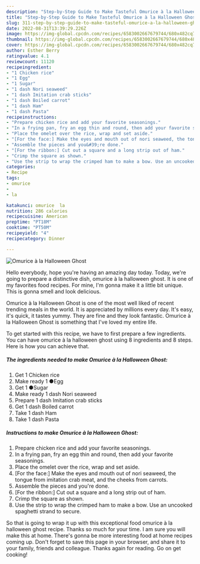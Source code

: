 ```yaml
---
description: "Step-by-Step Guide to Make Tasteful Omurice à la Halloween Ghost"
title: "Step-by-Step Guide to Make Tasteful Omurice à la Halloween Ghost"
slug: 311-step-by-step-guide-to-make-tasteful-omurice-a-la-halloween-ghost
date: 2022-08-31T13:39:29.226Z
image: https://img-global.cpcdn.com/recipes/6583002667679744/680x482cq70/omurice-a-la-halloween-ghost-recipe-main-photo.jpg
thumbnail: https://img-global.cpcdn.com/recipes/6583002667679744/680x482cq70/omurice-a-la-halloween-ghost-recipe-main-photo.jpg
cover: https://img-global.cpcdn.com/recipes/6583002667679744/680x482cq70/omurice-a-la-halloween-ghost-recipe-main-photo.jpg
author: Esther Berry
ratingvalue: 4.1
reviewcount: 11120
recipeingredient:
- "1 Chicken rice"
- "1 Egg"
- "1 Sugar"
- "1 dash Nori seaweed"
- "1 dash Imitation crab sticks"
- "1 dash Boiled carrot"
- "1 dash Ham"
- "1 dash Pasta"
recipeinstructions:
- "Prepare chicken rice and add your favorite seasonings."
- "In a frying pan, fry an egg thin and round, then add your favorite seasonings."
- "Place the omelet over the rice, wrap and set aside."
- "[For the face:] Make the eyes and mouth out of nori seaweed, the tongue from imitation crab meat, and the cheeks from carrots."
- "Assemble the pieces and you&#39;re done."
- "[For the ribbon:] Cut out a square and a long strip out of ham."
- "Crimp the square as shown."
- "Use the strip to wrap the crimped ham to make a bow. Use an uncooked spaghetti strand to secure."
categories:
- Recipe
tags:
- omurice
- 
- la

katakunci: omurice  la 
nutrition: 286 calories
recipecuisine: American
preptime: "PT18M"
cooktime: "PT50M"
recipeyield: "4"
recipecategory: Dinner

---
```



![Omurice à la Halloween Ghost](https://img-global.cpcdn.com/recipes/6583002667679744/680x482cq70/omurice-a-la-halloween-ghost-recipe-main-photo.jpg)

Hello everybody, hope you're having an amazing day today. Today, we're going to prepare a distinctive dish, omurice à la halloween ghost. It is one of my favorites food recipes. For mine, I'm gonna make it a little bit unique. This is gonna smell and look delicious.

Omurice à la Halloween Ghost is one of the most well liked of recent trending meals in the world. It is appreciated by millions every day. It's easy, it's quick, it tastes yummy. They are fine and they look fantastic. Omurice à la Halloween Ghost is something that I've loved my entire life.




To get started with this recipe, we have to first prepare a few ingredients. You can have omurice à la halloween ghost using 8 ingredients and 8 steps. Here is how you can achieve that.

<!--inarticleads1-->

##### The ingredients needed to make Omurice à la Halloween Ghost:

1. Get 1 Chicken rice
1. Make ready 1 ●Egg
1. Get 1 ●Sugar
1. Make ready 1 dash Nori seaweed
1. Prepare 1 dash Imitation crab sticks
1. Get 1 dash Boiled carrot
1. Take 1 dash Ham
1. Take 1 dash Pasta




<!--inarticleads2-->

##### Instructions to make Omurice à la Halloween Ghost:

1. Prepare chicken rice and add your favorite seasonings.
1. In a frying pan, fry an egg thin and round, then add your favorite seasonings.
1. Place the omelet over the rice, wrap and set aside.
1. [For the face:] Make the eyes and mouth out of nori seaweed, the tongue from imitation crab meat, and the cheeks from carrots.
1. Assemble the pieces and you&#39;re done.
1. [For the ribbon:] Cut out a square and a long strip out of ham.
1. Crimp the square as shown.
1. Use the strip to wrap the crimped ham to make a bow. Use an uncooked spaghetti strand to secure.




So that is going to wrap it up with this exceptional food omurice à la halloween ghost recipe. Thanks so much for your time. I am sure you will make this at home. There's gonna be more interesting food at home recipes coming up. Don't forget to save this page in your browser, and share it to your family, friends and colleague. Thanks again for reading. Go on get cooking!

